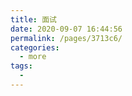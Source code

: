 ```yaml
---
title: 面试
date: 2020-09-07 16:44:56
permalink: /pages/3713c6/
categories: 
  - more
tags: 
  - 
---
```

